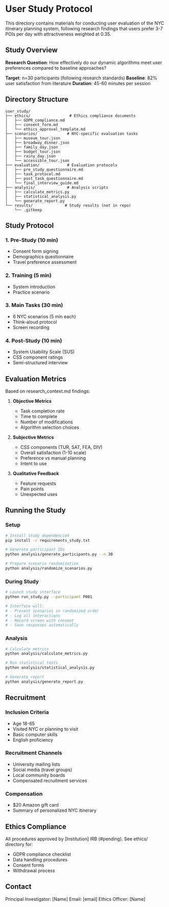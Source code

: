 # User Study Protocol

This directory contains materials for conducting user evaluation of the NYC itinerary planning system, following research findings that users prefer 3-7 POIs per day with attractiveness weighted at 0.35.

## Study Overview

**Research Question**: How effectively do our dynamic algorithms meet user preferences compared to baseline approaches?

**Target**: n=30 participants (following research standards)
**Baseline**: 82% user satisfaction from literature
**Duration**: 45-60 minutes per session

## Directory Structure

```
user_study/
├── ethics/                 # Ethics compliance documents
│   ├── GDPR_compliance.md
│   ├── consent_form.md
│   └── ethics_approval_template.md
├── scenarios/             # NYC-specific evaluation tasks
│   ├── museum_tour.json
│   ├── broadway_dinner.json
│   ├── family_day.json
│   ├── budget_tour.json
│   ├── rainy_day.json
│   └── accessible_tour.json
├── evaluation/            # Evaluation protocols
│   ├── pre_study_questionnaire.md
│   ├── task_protocol.md
│   ├── post_task_questionnaire.md
│   └── final_interview_guide.md
├── analysis/              # Analysis scripts
│   ├── calculate_metrics.py
│   ├── statistical_analysis.py
│   └── generate_report.py
└── results/              # Study results (not in repo)
    └── .gitkeep
```

## Study Protocol

### 1. Pre-Study (10 min)
- Consent form signing
- Demographics questionnaire
- Travel preference assessment

### 2. Training (5 min)
- System introduction
- Practice scenario

### 3. Main Tasks (30 min)
- 6 NYC scenarios (5 min each)
- Think-aloud protocol
- Screen recording

### 4. Post-Study (10 min)
- System Usability Scale (SUS)
- CSS component ratings
- Semi-structured interview

## Evaluation Metrics

Based on research_context.md findings:

1. **Objective Metrics**
   - Task completion rate
   - Time to complete
   - Number of modifications
   - Algorithm selection choices

2. **Subjective Metrics**
   - CSS components (TUR, SAT, FEA, DIV)
   - Overall satisfaction (1-10 scale)
   - Preference vs manual planning
   - Intent to use

3. **Qualitative Feedback**
   - Feature requests
   - Pain points
   - Unexpected uses

## Running the Study

### Setup
```bash
# Install study dependencies
pip install -r requirements_study.txt

# Generate participant IDs
python analysis/generate_participants.py --n 30

# Prepare scenario randomization
python analysis/randomize_scenarios.py
```

### During Study
```bash
# Launch study interface
python run_study.py --participant P001

# Interface will:
# - Present scenarios in randomized order
# - Log all interactions
# - Record screen with consent
# - Save responses automatically
```

### Analysis
```bash
# Calculate metrics
python analysis/calculate_metrics.py

# Run statistical tests
python analysis/statistical_analysis.py

# Generate report
python analysis/generate_report.py
```

## Recruitment

### Inclusion Criteria
- Age 18-65
- Visited NYC or planning to visit
- Basic computer skills
- English proficiency

### Recruitment Channels
- University mailing lists
- Social media (travel groups)
- Local community boards
- Compensated recruitment services

### Compensation
- $20 Amazon gift card
- Summary of personalized NYC itinerary

## Ethics Compliance

All procedures approved by [Institution] IRB (#pending).
See ethics/ directory for:
- GDPR compliance checklist
- Data handling procedures
- Consent forms
- Withdrawal process

## Contact

Principal Investigator: [Name]
Email: [email]
Ethics Officer: [Name]